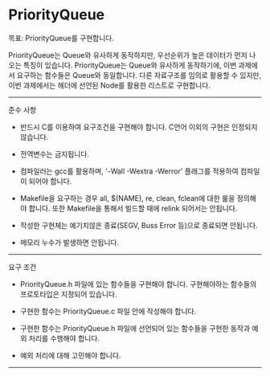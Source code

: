 # PriorityQueue

목표: PriorityQueue를 구현합니다.

PriorityQueue는 Queue와 유사하게 동작하지만, 우선순위가 높은 데이터가 먼저 나오는 특징이 있습니다. PriorityQueue는 Queue와 유사하게 동작하기에, 이번 과제에서 요구하는 함수들은 Queue와 동일합니다.
다른 자료구조를 임의로 활용할 수 있지만, 이번 과제에서는 헤더에 선언된 Node를 활용한 리스트로 구현합니다.

***

준수 사항

- 반드시 C를 이용하여 요구조건을 구현해야 합니다. C언어 이외의 구현은 인정되지 않습니다.

- 전역변수는 금지됩니다.

- 컴파일러는 gcc를 활용하며, '-Wall -Wextra -Werror' 플래그를 적용하여 컴파일이 되어야 합니다.

- Makefile을 요구하는 경우 all, $(NAME), re, clean, fclean에 대한 룰을 정의해야 합니다. 또한 Makefile을 통해서 빌드할 때에 relink 되어서는 안됩니다.

- 작성한 구현체는 예기치않은 종료(SEGV, Buss Error 등)으로 종료되면 안됩니다.

- 메모리 누수가 발생하면 안됩니다.

***

요구 조건

- PriorityQueue.h 파일에 있는 함수들을 구현해야 합니다. 구현해야하는 함수들의 프로토타입은 지정되어 있습니다.

- 구현한 함수는 PriorityQueue.c 파일 안에 작성해야 합니다.

- 구현한 함수는 PriorityQueue.h 파일에 선언되어 있는 함수들을 구현한 동작과 예외 처리를 수행해야 합니다.

- 예외 처리에 대해 고민해야 합니다. 

***

